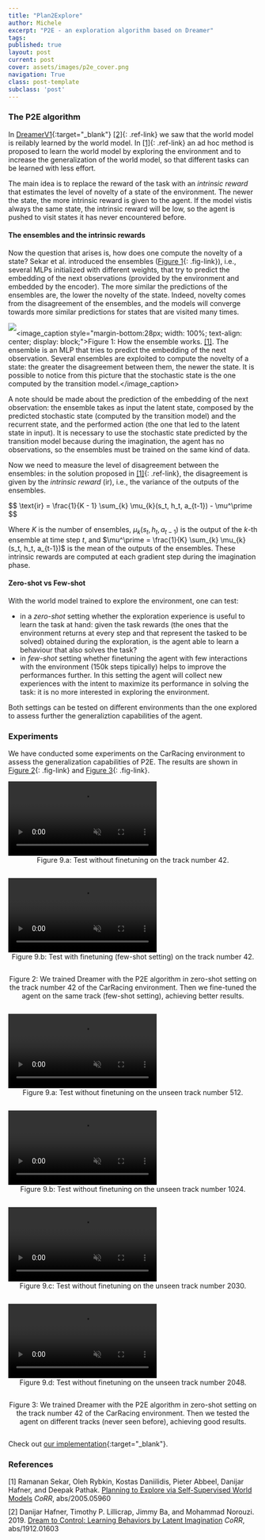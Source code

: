 ```yaml
---
title: "Plan2Explore"
author: Michele
excerpt: "P2E - an exploration algorithm based on Dreamer"
tags:
published: true
layout: post
current: post
cover: assets/images/p2e_cover.png
navigation: True
class: post-template
subclass: 'post'
---
```


### The P2E algorithm
In [DreamerV1]({{site.baseurl}}/2023/06/16/dreamer_v1.html){:target="_blank"} [[2]](#ref-2){: .ref-link} we saw that the world model is reilably learned by the world model. In [[1]](#ref-1){: .ref-link} an ad hoc method is proposed to learn the world model by exploring the environment and to increase the generalization of the world model, so that different tasks can be learned with less effort.

The main idea is to replace the reward of the task with an *intrinsic reward* that estimates the level of novelty of a state of the environment. The newer the state, the more intrinsic reward is given to the agent. If the model vistis always the same state, the intrinsic reward will be low, so the agent is pushed to visit states it has never encountered before.

#### The ensembles and the intrinsic rewards
Now the question that arises is, how does one compute the novelty of a state? Sekar et al. introduced the ensembles ([Figure 1](#fig-ens){: .fig-link}), i.e., several MLPs initialized with different weights, that try to predict the embedding of the next observations (provided by the environment and embedded by the encoder). The more similar the predictions of the ensembles are, the lower the novelty of the state. Indeed, novelty comes from the disagreement of the ensembles, and the models will converge towards more similar predictions for states that are visited many times.

<img id="fig-ens" src="{{site.baseurl}}/assets/images/p2e/ensemble.png" style="margin-bottom: 10px; max-width: 300px;" /><image_caption style="margin-bottom:28px; width: 100%; text-align: center; display: block;">Figure 1: How the ensemble works. <a href="#ref-1" class="ref-link">[1]</a>. The ensemble is an MLP that tries to predict the embedding of the next observation. Several ensembles are exploited to compute the novelty of a state: the greater the disagreement between them, the newer the state. It is possible to notice from this picture that the stochastic state is the one computed by the transition model.</image_caption>

A note should be made about the prediction of the embedding of the next observation: the ensemble takes as input the latent state, composed by the predicted stochastic state (computed by the transition model) and the recurrent state, and the performed action (the one that led to the latent state in input). It is necessary to use the stochastic state predicted by the transition model because during the imagination, the agent has no observations, so the ensembles must be trained on the same kind of data.

Now we need to measure the level of disagreement between the ensembles: in the solution proposed in [[1]](#ref-1){: .ref-link}, the disagreement is given by the *intrinsic reward* ($\text{ir}$), i.e., the variance of the outputs of the ensembles.

<div class="formula-wrapper">
    $$ \text{ir} = \frac{1}{K - 1} \sum_{k} \mu_{k}(s_t, h_t, a_{t-1}) - \mu^\prime $$
</div>

Where $K$ is the number of ensembles, $\mu_{k}(s_t, h_t, a_{t-1})$ is the output of the $k$-th ensemble at time step $t$, and $\mu^\prime = \frac{1}{K} \sum_{k} \mu_{k}(s_t, h_t, a_{t-1})$ is the mean of the outputs of the ensembles.
These intrinsic rewards are computed at each gradient step during the imagination phase.

#### Zero-shot vs Few-shot

With the world model trained to explore the environment, one can test:

* in a *zero-shot* setting whether the exploration experience is useful to learn the task at hand: given the task rewards (the ones that the environment returns at every step and that represent the tasked to be solved) obtained during the exploration, is the agent able to learn a behaviour that also solves the task?
* in *few-shot* setting whether finetuning the agent with few interactions with the environment (150k steps tipically) helps to improve the performances further. In this setting the agent will collect new experiences with the intent to maximize its performance in solving the task: it is no more interested in exploring the environment.

Both settings can be tested on different environments than the one explored to assess further the generaliztion capabilities of the agent.

### Experiments

We have conducted some experiments on the CarRacing environment to assess the generalization capabilities of P2E. The results are shown in [Figure 2](#fig-few){: .fig-link} and [Figure 3](#fig-zero){: .fig-link}.

<div class="blog-img-wrapper video" id="fig-few" style="margin-bottom: 10px;">
    <div class="video-wrapper">
        <video muted autoplay loop controls>
            <source src="/assets/videos/p2e/zero-shot-42.mp4" type="video/mp4" />
        </video><image_caption style="margin-bottom:28px; width: 100%; text-align: center; display: block;">Figure 9.a: Test without finetuning on the track number 42.</image_caption>
    </div>
    <div class="video-wrapper">
        <video muted autoplay loop controls>
            <source src="/assets/videos/p2e/few-shot-42.mp4" type="video/mp4" />
        </video><image_caption style="margin-bottom:28px; width: 100%; text-align: center; display: block;">Figure 9.b: Test with finetuning (few-shot setting) on the track number 42.</image_caption>
    </div>
</div><image_caption style="margin-bottom:28px; width: 100%; text-align: center; display: block;">Figure 2: We trained Dreamer with the P2E algorithm in zero-shot setting on the track number 42 of the CarRacing environment. Then we fine-tuned the agent on the same track (few-shot setting), achieving better results. </image_caption>

<div class="blog-img-wrapper video" id="fig-zero" style="margin-bottom: 10px;">
    <div class="video-wrapper">
        <video muted autoplay loop controls>
            <source src="/assets/videos/p2e/zero-shot-512.mp4" type="video/mp4" />
        </video><image_caption style="margin-bottom:28px; width: 100%; text-align: center; display: block;">Figure 9.a: Test without finetuning on the unseen track number 512.</image_caption>
    </div>
    <div class="video-wrapper">
        <video muted autoplay loop controls>
            <source src="/assets/videos/p2e/zero-shot-1024.mp4" type="video/mp4" />
        </video><image_caption style="margin-bottom:28px; width: 100%; text-align: center; display: block;">Figure 9.b: Test without finetuning on the unseen track number 1024.</image_caption>
    </div>
    <div class="video-wrapper">
        <video muted autoplay loop controls>
            <source src="/assets/videos/p2e/zero-shot-2030.mp4" type="video/mp4" />
        </video><image_caption style="margin-bottom:28px; width: 100%; text-align: center; display: block;">Figure 9.c: Test without finetuning on the unseen track number 2030.</image_caption>
    </div>
    <div class="video-wrapper">
        <video muted autoplay loop controls>
            <source src="/assets/videos/p2e/zero-shot-2048.mp4" type="video/mp4" />
        </video>
        <image_caption style="margin-bottom:28px; width: 100%; text-align: center; display: block;">Figure 9.d: Test without finetuning on the unseen track number 2048.</image_caption>
    </div>
</div><image_caption style="margin-bottom:28px; width: 100%; text-align: center; display: block;">Figure 3: We trained Dreamer with the P2E algorithm in zero-shot setting on the track number 42 of the CarRacing environment. Then we tested the agent on different tracks (never seen before), achieving good results.</image_caption>

Check out [our implementation](https://github.com/Eclectic-Sheep/sheeprl){:target="_blank"}.

### References
<div id="ref-1" class="ref" style="margin-bottom: 10px">[1] Ramanan Sekar, Oleh Rybkin, Kostas Daniilidis, Pieter Abbeel, Danijar Hafner, and Deepak Pathak. <a target="_blank" href="https://arxiv.org/abs/2005.05960">Planning to Explore via Self-Supervised World Models</a> <i>CoRR</i>, abs/2005.05960</div>

<div id="ref-2" class="ref" style="margin-bottom: 10px">[2] Danijar Hafner, Timothy P. Lillicrap, Jimmy Ba, and
Mohammad Norouzi. 2019. <a target="_blank" href="https://arxiv.org/abs/1912.01603">Dream to Control: Learning Behaviors by Latent Imagination</a> <i>CoRR</i>, abs/1912.01603</div>